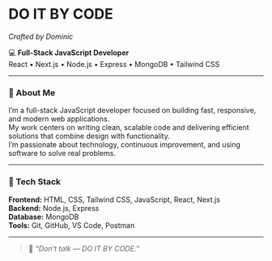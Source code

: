 # DO IT BY CODE  
*Crafted by Dominic*

💻 **Full-Stack JavaScript Developer**  
React • Next.js • Node.js • Express • MongoDB • Tailwind CSS  

---

### 🧠 About Me
I’m a full-stack JavaScript developer focused on building fast, responsive, and modern web applications.  
My work centers on writing clean, scalable code and delivering efficient solutions that combine design with functionality.  
I’m passionate about technology, continuous improvement, and using software to solve real problems.  

---

### 🧰 Tech Stack
**Frontend:** HTML, CSS, Tailwind CSS, JavaScript, React, Next.js  
**Backend:** Node.js, Express  
**Database:** MongoDB  
**Tools:** Git, GitHub, VS Code, Postman  

---

> 💬 *“Don’t talk — DO IT BY CODE.”*
